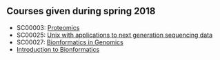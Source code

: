 ## Courses given during spring 2018

  * SC00003: [Proteomics](https://github.com/bcfgothenburg/VT18/wiki/Proteomics)
  * SC00025: [Unix with applications to next generation sequencing data ](https://github.com/bcfgothenburg/VT18/wiki/Unix-with-applications-to-next-generation-sequencing-data)
  * SC00027: [Bionformatics in Genomics](https://github.com/bcfgothenburg/VT18/wiki/Bioinformatics-in-Genomics)
  * [Introduction to Bionformatics](https://github.com/bcfgothenburg/VT18/wiki/Introduction-to-Bioinformatics)
